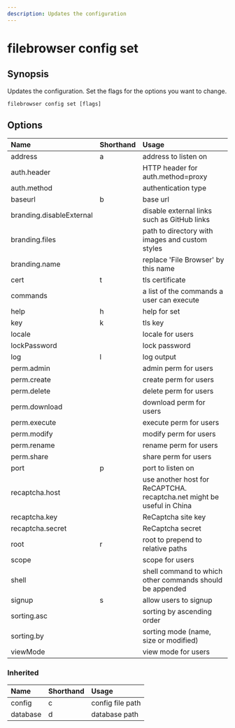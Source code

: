 ```yaml
---
description: Updates the configuration
---
```


# filebrowser config set

## Synopsis

Updates the configuration. Set the flags for the options you want to change.

```text
filebrowser config set [flags]
```

## Options

| Name | Shorthand | Usage |
| :--- | :--- | :--- |
| address | a | address to listen on |
| auth.header |  | HTTP header for auth.method=proxy |
| auth.method |  | authentication type |
| baseurl | b | base url |
| branding.disableExternal |  | disable external links such as GitHub links |
| branding.files |  | path to directory with images and custom styles |
| branding.name |  | replace 'File Browser' by this name |
| cert | t | tls certificate |
| commands |  | a list of the commands a user can execute |
| help | h | help for set |
| key | k | tls key |
| locale |  | locale for users |
| lockPassword |  | lock password |
| log | l | log output |
| perm.admin |  | admin perm for users |
| perm.create |  | create perm for users |
| perm.delete |  | delete perm for users |
| perm.download |  | download perm for users |
| perm.execute |  | execute perm for users |
| perm.modify |  | modify perm for users |
| perm.rename |  | rename perm for users |
| perm.share |  | share perm for users |
| port | p | port to listen on |
| recaptcha.host |  | use another host for ReCAPTCHA. recaptcha.net might be useful in China |
| recaptcha.key |  | ReCaptcha site key |
| recaptcha.secret |  | ReCaptcha secret |
| root | r | root to prepend to relative paths |
| scope |  | scope for users |
| shell |  | shell command to which other commands should be appended |
| signup | s | allow users to signup |
| sorting.asc |  | sorting by ascending order |
| sorting.by |  | sorting mode \(name, size or modified\) |
| viewMode |  | view mode for users |

### Inherited

| Name | Shorthand | Usage |
| :--- | :--- | :--- |
| config | c | config file path |
| database | d | database path |

